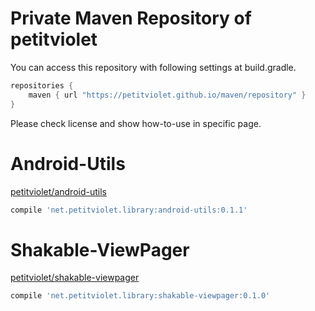 # Private Maven Repository of petitviolet

You can access this repository with following settings at build.gradle.

```groovy
repositories {
    maven { url "https://petitviolet.github.io/maven/repository" }
}
```

Please check license and show how-to-use in specific page.

# Android-Utils

[petitviolet/android-utils](https://github.com/petitviolet/android-utils)

```groovy
compile 'net.petitviolet.library:android-utils:0.1.1'
```

# Shakable-ViewPager

[petitviolet/shakable-viewpager](https://github.com/petitviolet/shakable-viewpager)

```groovy
compile 'net.petitviolet.library:shakable-viewpager:0.1.0'
```
